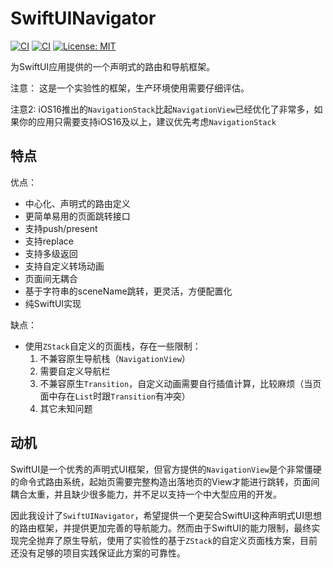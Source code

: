 # SwiftUINavigator

[![CI](https://github.com/javanli/SwiftUI-Navigator/actions/workflows/ci.yml/badge.svg)](https://github.com/javanli/SwiftUI-Navigator/actions/workflows/ci.yml)
[![CI](https://img.shields.io/badge/SPM-supported-DE5C43.svg?style=flat)](https://swift.org/package-manager/)
[![License: MIT](https://img.shields.io/badge/License-MIT-yellow.svg)](https://opensource.org/licenses/MIT)

为SwiftUI应用提供的一个声明式的路由和导航框架。

注意： 这是一个实验性的框架，生产环境使用需要仔细评估。

注意2: iOS16推出的`NavigationStack`比起`NavigationView`已经优化了非常多，如果你的应用只需要支持iOS16及以上，建议优先考虑`NavigationStack`

## 特点

优点：

* 中心化、声明式的路由定义
* 更简单易用的页面跳转接口
* 支持push/present
* 支持replace
* 支持多级返回
* 支持自定义转场动画
* 页面间无耦合
* 基于字符串的sceneName跳转，更灵活，方便配置化
* 纯SwiftUI实现

缺点：

* 使用`ZStack`自定义的页面栈，存在一些限制：
    1. 不兼容原生导航栈（`NavigationView`）
    2. 需要自定义导航栏
    3. 不兼容原生`Transition`，自定义动画需要自行插值计算，比较麻烦（当页面中存在`List`时跟`Transition`有冲突）
    4. 其它未知问题

## 动机

SwiftUI是一个优秀的声明式UI框架，但官方提供的`NavigationView`是个非常僵硬的命令式路由系统，起始页需要完整构造出落地页的View才能进行跳转，页面间耦合太重，并且缺少很多能力，并不足以支持一个中大型应用的开发。

因此我设计了`SwiftUINavigator`，希望提供一个更契合SwiftUI这种声明式UI思想的路由框架，并提供更加完善的导航能力。然而由于SwiftUI的能力限制，最终实现完全抛弃了原生导航，使用了实验性的基于`ZStack`的自定义页面栈方案，目前还没有足够的项目实践保证此方案的可靠性。
